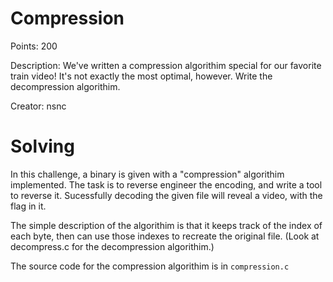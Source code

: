 # Compression

Points: 200

Description: We've written a compression algorithim special for our favorite train video! It's not exactly the most optimal, however. Write the decompression algorithim.

Creator: nsnc

# Solving

In this challenge, a binary is given with a "compression" algorithim implemented. The task is to reverse engineer the encoding, and write a tool to reverse it. Sucessfully decoding the given file will reveal a video, with the flag in it.

The simple description of the algorithim is that it keeps track of the index of each byte, then can use those indexes to recreate the original file. (Look at decompress.c for the decompression algorithim.)

The source code for the compression algorithim is in `compression.c`

